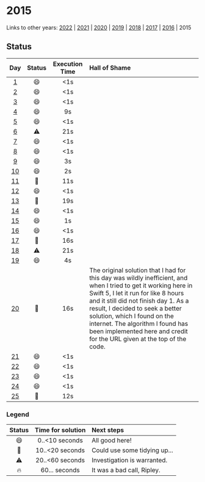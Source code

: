 # 2015

Links to other years: 
[2022](https://github.com/Wave39/AdventOfCode/blob/master/AdventOfCode/Puzzles/2022/README.md) |
[2021](https://github.com/Wave39/AdventOfCode/blob/master/AdventOfCode/Puzzles/2021/README.md) |
[2020](https://github.com/Wave39/AdventOfCode/blob/master/AdventOfCode/Puzzles/2020/README.md) |
[2019](https://github.com/Wave39/AdventOfCode/blob/master/AdventOfCode/Puzzles/2019/README.md) |
[2018](https://github.com/Wave39/AdventOfCode/blob/master/AdventOfCode/Puzzles/2018/README.md) |
[2017](https://github.com/Wave39/AdventOfCode/blob/master/AdventOfCode/Puzzles/2017/README.md) |
[2016](https://github.com/Wave39/AdventOfCode/blob/master/AdventOfCode/Puzzles/2016/README.md) |
2015

## Status

| Day | Status | Execution Time | Hall of Shame |
| :---: | :---: | :---: | :--- |
| [1](https://adventofcode.com/2015/day/1) | :smile: | <1s |
| [2](https://adventofcode.com/2015/day/2) | :smile: | <1s |
| [3](https://adventofcode.com/2015/day/3) | :smile: | <1s |
| [4](https://adventofcode.com/2015/day/4) | :smile: | 9s |
| [5](https://adventofcode.com/2015/day/5) | :smile: | <1s |
| [6](https://adventofcode.com/2015/day/6) | :warning: | 21s |
| [7](https://adventofcode.com/2015/day/7) | :smile: | <1s |
| [8](https://adventofcode.com/2015/day/8) | :smile: | <1s |
| [9](https://adventofcode.com/2015/day/9) | :smile: | 3s |
| [10](https://adventofcode.com/2015/day/10) | :smile: | 2s |
| [11](https://adventofcode.com/2015/day/11) | :eyes: | 11s |
| [12](https://adventofcode.com/2015/day/12) | :smile: | <1s |
| [13](https://adventofcode.com/2015/day/13) | :eyes: | 19s |
| [14](https://adventofcode.com/2015/day/14) | :smile: | <1s |
| [15](https://adventofcode.com/2015/day/15) | :smile: | 1s |
| [16](https://adventofcode.com/2015/day/16) | :smile: | <1s |
| [17](https://adventofcode.com/2015/day/17) | :eyes: | 16s |
| [18](https://adventofcode.com/2015/day/18) | :warning: | 21s |
| [19](https://adventofcode.com/2015/day/19) | :smile: | 4s |
| [20](https://adventofcode.com/2015/day/20) | :eyes: | 16s | The original solution that I had for this day was wildly inefficient, and when I tried to get it working here in Swift 5, I let it run for like 8 hours and it still did not finish day 1. As a result, I decided to seek a better solution, which I found on the internet. The algorithm I found has been implemented here and credit for the URL given at the top of the code. |
| [21](https://adventofcode.com/2015/day/21) | :smile: | <1s |
| [22](https://adventofcode.com/2015/day/22) | :smile: | <1s |
| [23](https://adventofcode.com/2015/day/23) | :smile: | <1s |
| [24](https://adventofcode.com/2015/day/24) | :smile: | <1s |
| [25](https://adventofcode.com/2015/day/25) | :eyes: | 12s |

### Legend

| Status | Time for solution | Next steps |
| :---: | :---: | :--- |
| :smile: | 0..<10 seconds | All good here! |
| :eyes: | 10..<20 seconds | Could use some tidying up... |
| :warning: | 20..<60 seconds | Investigation is warranted. |
| :fire: | 60... seconds | It was a bad call, Ripley. |

